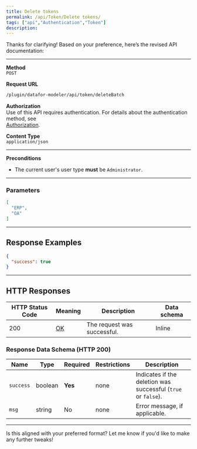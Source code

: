 ```yaml
---
title: Delete tokens
permalink: /api/Token/Delete tokens/
tags: ["api","Authentication","Token"]
description: 
---
```


Thanks for clarifying! Based on your preference, here’s the revised API documentation:

---

**Method**  
`POST`

**Request URL**
```html
/plugin/datafor-modeler/api/token/deleteBatch
```

**Authorization**  
Use of this API requires authentication. For details about the authentication method, see  
[Authorization](/api/index/#_5-authentication-security).

**Content Type**  
`application/json`

---

**Preconditions**
- The current user's user type **must** be `Administrator`.

---

### Parameters

```json
[
  "ERP",
  "OA"
]
```

---

## **Response Examples**

```json
{
  "success": true
}
```

---

## **HTTP Responses**

| HTTP Status Code | Meaning                                                                 | Description        | Data schema |
|------------------|-------------------------------------------------------------------------|--------------------|-------------|
| 200              | [OK](https://tools.ietf.org/html/rfc7231#section-6.3.1)                  | The request was successful. | Inline      |

### **Response Data Schema (HTTP 200)**

| Name     | Type    | Required | Restrictions | Description       |
|----------|---------|----------|--------------|-------------------|
| `success`| boolean | **Yes**  | none         | Indicates if the deletion was successful (`true` or `false`). |
| `msg`    | string  | No       | none         | Error message, if applicable. |

---

Is this aligned with your preferred format? Let me know if you'd like to make any further tweaks!